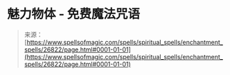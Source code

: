 <!--yml

category: 未分类

date: 2024-06-12 19:15:20

-->

# 魅力物体 - 免费魔法咒语

> 来源：[https://www.spellsofmagic.com/spells/spiritual_spells/enchantment_spells/26822/page.html#0001-01-01](https://www.spellsofmagic.com/spells/spiritual_spells/enchantment_spells/26822/page.html#0001-01-01)
